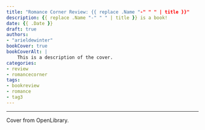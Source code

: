 ```yaml
---
title: "Romance Corner Review: {{ replace .Name "-" " " | title }}"
description: {{ replace .Name "-" " " | title }} is a book!
date: {{ .Date }}
draft: true
authors:
- "arieldewinter"
bookCover: true
bookCoverAlt: |
    This is a description of the cover.
categories:
- review
- romancecorner
tags:
- bookreview
- romance
- tag3
---
```




---

Cover from OpenLibrary.